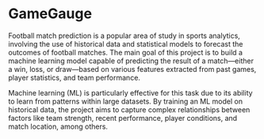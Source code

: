 # GameGauge

Football match prediction is a popular area of study in sports analytics, involving the use of historical data and statistical models to forecast the outcomes of football matches. The main goal of this project is to build a machine learning model capable of predicting the result of a match—either a win, loss, or draw—based on various features extracted from past games, player statistics, and team performance.

Machine learning (ML) is particularly effective for this task due to its ability to learn from patterns within large datasets. By training an ML model on historical data, the project aims to capture complex relationships between factors like team strength, recent performance, player conditions, and match location, among others.